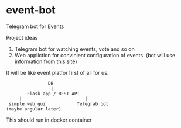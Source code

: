 # event-bot

Telegram bot for Events

Project ideas

1. Telegram bot for watching events, vote and so on 
2. Web appliction for convinient configuration of events. (bot will use information from this site) 


It will be like event platfor first of all for us. 

                    DB 
                     |
            Flask app / REST API 
         |                        |
     simple web gui            Telegrab bot
    (maybe angular later)



This should run in docker container 
